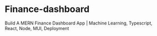 # Finance-dashboard
Build A MERN Finance Dashboard App | Machine Learning, Typescript, React, Node, MUI, Deployment
